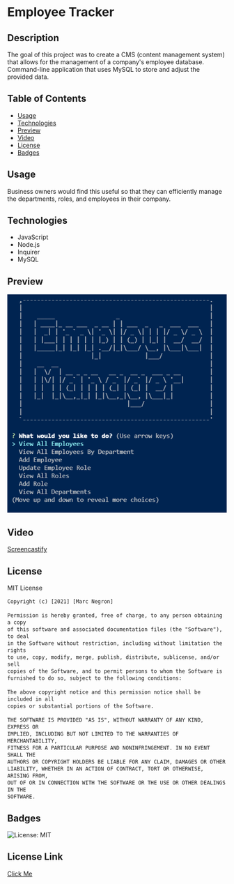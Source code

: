 # Employee Tracker

  ## Description
  The goal of this project was to create a CMS (content management system) that allows for the management of a company's employee database. Command-line application that
  uses MySQL to store and adjust the provided data.
  
  ## Table of Contents
  - [Usage](#usage)
  - [Technologies](#technologies)
  - [Preview](#preview)
  - [Video](#video)
  - [License](#license)
  - [Badges](#badges)

  ## Usage
  Business owners would find this useful so that they can efficiently manage the departments, roles, and employees in their company.  
  ## Technologies
  - JavaScript
  - Node.js
  - Inquirer
  - MySQL
  ## Preview
  ![Img](/images/preview.PNG)

  ## Video
  [Screencastify](https://watch.screencastify.com/v/mPix9Cnqy6q1bqWK5ugt)
  ## License
  MIT License

    Copyright (c) [2021] [Marc Negron]
    
    Permission is hereby granted, free of charge, to any person obtaining a copy
    of this software and associated documentation files (the "Software"), to deal
    in the Software without restriction, including without limitation the rights
    to use, copy, modify, merge, publish, distribute, sublicense, and/or sell
    copies of the Software, and to permit persons to whom the Software is
    furnished to do so, subject to the following conditions:
    
    The above copyright notice and this permission notice shall be included in all
    copies or substantial portions of the Software.
    
    THE SOFTWARE IS PROVIDED "AS IS", WITHOUT WARRANTY OF ANY KIND, EXPRESS OR
    IMPLIED, INCLUDING BUT NOT LIMITED TO THE WARRANTIES OF MERCHANTABILITY,
    FITNESS FOR A PARTICULAR PURPOSE AND NONINFRINGEMENT. IN NO EVENT SHALL THE
    AUTHORS OR COPYRIGHT HOLDERS BE LIABLE FOR ANY CLAIM, DAMAGES OR OTHER
    LIABILITY, WHETHER IN AN ACTION OF CONTRACT, TORT OR OTHERWISE, ARISING FROM,
    OUT OF OR IN CONNECTION WITH THE SOFTWARE OR THE USE OR OTHER DEALINGS IN THE
    SOFTWARE.
  ## Badges
  ![License: MIT](https://img.shields.io/badge/License-MIT-yellow.svg)
  ## License Link
  [Click Me](https://opensource.org/licenses/MIT) 

